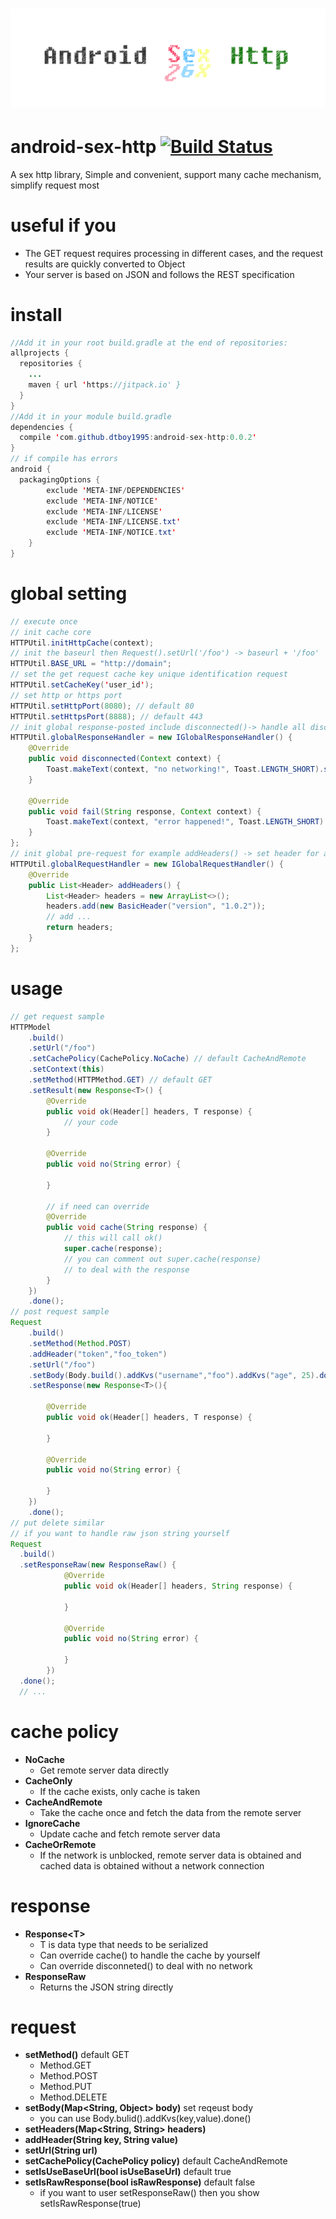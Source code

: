 # ![android-sex-http](static/logo1.png)

# android-sex-http [![Build Status](https://travis-ci.org/dtboy1995/android-sex-http.svg?branch=master)](https://travis-ci.org/dtboy1995/android-sex-http)

A sex http library, Simple and convenient, support many cache mechanism, simplify request most

# useful if you
- The GET request requires processing in different cases, and the request results are quickly converted to Object
- Your server is based on JSON and follows the REST specification

# install
```java
//Add it in your root build.gradle at the end of repositories:
allprojects {
  repositories {
    ...
    maven { url 'https://jitpack.io' }
  }
}
//Add it in your module build.gradle
dependencies {
  compile 'com.github.dtboy1995:android-sex-http:0.0.2'
}
// if compile has errors
android {
  packagingOptions {
        exclude 'META-INF/DEPENDENCIES'
        exclude 'META-INF/NOTICE'
        exclude 'META-INF/LICENSE'
        exclude 'META-INF/LICENSE.txt'
        exclude 'META-INF/NOTICE.txt'
    }
}
```

# global setting
```java
// execute once
// init cache core
HTTPUtil.initHttpCache(context);
// init the baseurl then Request().setUrl('/foo') -> baseurl + '/foo'
HTTPUtil.BASE_URL = "http://domain";
// set the get request cache key unique identification request
HTTPUtil.setCacheKey('user_id');
// set http or https port
HTTPUtil.setHttpPort(8080); // default 80
HTTPUtil.setHttpsPort(8888); // default 443
// init global response-posted include disconnected()-> handle all disconnected of requests fail()-> handle all fail of requests
HTTPUtil.globalResponseHandler = new IGlobalResponseHandler() {
    @Override
    public void disconnected(Context context) {
        Toast.makeText(context, "no networking!", Toast.LENGTH_SHORT).show();
    }

    @Override
    public void fail(String response, Context context) {
        Toast.makeText(context, "error happened!", Toast.LENGTH_SHORT).show();
    }
};
// init global pre-request for example addHeaders() -> set header for all request
HTTPUtil.globalRequestHandler = new IGlobalRequestHandler() {
    @Override
    public List<Header> addHeaders() {
        List<Header> headers = new ArrayList<>();
        headers.add(new BasicHeader("version", "1.0.2"));
        // add ...
        return headers;
    }
};
```

# usage
```java
// get request sample
HTTPModel
    .build()
    .setUrl("/foo")
    .setCachePolicy(CachePolicy.NoCache) // default CacheAndRemote
    .setContext(this)
    .setMethod(HTTPMethod.GET) // default GET
    .setResult(new Response<T>() {
        @Override
        public void ok(Header[] headers, T response) {
            // your code
        }

        @Override
        public void no(String error) {

        }

        // if need can override
        @Override
        public void cache(String response) {
            // this will call ok()
            super.cache(response);
            // you can comment out super.cache(response)
            // to deal with the response
        }
    })
    .done();
// post request sample
Request
    .build()
    .setMethod(Method.POST)
    .addHeader("token","foo_token")
    .setUrl("/foo")
    .setBody(Body.build().addKvs("username","foo").addKvs("age", 25).done())
    .setResponse(new Response<T>(){

        @Override
        public void ok(Header[] headers, T response) {

        }

        @Override
        public void no(String error) {

        }
    })
    .done();
// put delete similar
// if you want to handle raw json string yourself
Request
  .build()
  .setResponseRaw(new ResponseRaw() {
            @Override
            public void ok(Header[] headers, String response) {

            }

            @Override
            public void no(String error) {

            }
        })
  .done();
  // ...
```

# cache policy
- **NoCache**   
  - Get remote server data directly
- **CacheOnly**
  - If the cache exists, only cache is taken
- **CacheAndRemote**
  - Take the cache once and fetch the data from the remote server
- **IgnoreCache**
  - Update cache and fetch remote server data
- **CacheOrRemote**
  - If the network is unblocked, remote server data is obtained and cached data is obtained without a network connection

# response
- **Response&lt;T&gt;**
  - T is data type that needs to be serialized
  - Can override cache() to handle the cache by yourself
  - Can override disconneted() to deal with no network
- **ResponseRaw**
  - Returns the JSON string directly

# request
- **setMethod()** default GET
  - Method.GET
  - Method.POST
  - Method.PUT
  - Method.DELETE
- **setBody(Map<String, Object> body)** set reqeust body
  - you can use Body.bulid().addKvs(key,value).done()
- **setHeaders(Map<String, String> headers)**
- **addHeader(String key, String value)**
- **setUrl(String url)**
- **setCachePolicy(CachePolicy policy)** default CacheAndRemote
- **setIsUseBaseUrl(bool isUseBaseUrl)** default true
- **setIsRawResponse(bool isRawResponse)** default false
  - if you want to user setResponseRaw() then you show setIsRawResponse(true)

